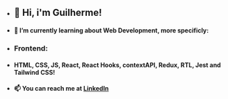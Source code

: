 - ## 👋 Hi, i'm Guilherme!
- #### 🌱 I’m currently learning about Web Development, more specificly:
- ### Frontend:
- #### HTML, CSS, JS, React, React Hooks, contextAPI, Redux, RTL, Jest and Tailwind CSS!  
- #### 📫 You can reach me at <a href="https://www.linkedin.com/in/guihallmann/"> LinkedIn </a>
